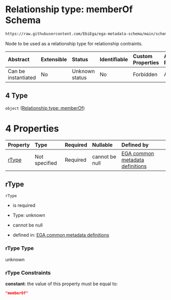 # Relationship type: memberOf Schema

```txt
https://raw.githubusercontent.com/EbiEga/ega-metadata-schema/main/schemas/EGA.protocol.json#/properties/protocolRelationships/items/allOf/1/anyOf/2/allOf/0/anyOf/4
```

Node to be used as a relationship type for relationship contraints.

| Abstract            | Extensible | Status         | Identifiable | Custom Properties | Additional Properties | Access Restrictions | Defined In                                                                       |
| :------------------ | :--------- | :------------- | :----------- | :---------------- | :-------------------- | :------------------ | :------------------------------------------------------------------------------- |
| Can be instantiated | No         | Unknown status | No           | Forbidden         | Allowed               | none                | [EGA.protocol.json\*](../../../schemas/EGA.protocol.json "open original schema") |

## 4 Type

`object` ([Relationship type: memberOf](ega-12-definitions-relationship-type-memberof.md))

# 4 Properties

| Property        | Type          | Required | Nullable       | Defined by                                                                                                                                                                                                                                               |
| :-------------- | :------------ | :------- | :------------- | :------------------------------------------------------------------------------------------------------------------------------------------------------------------------------------------------------------------------------------------------------- |
| [rType](#rtype) | Not specified | Required | cannot be null | [EGA common metadata definitions](ega-12-definitions-relationship-type-memberof-properties-rtype.md "https://raw.githubusercontent.com/EbiEga/ega-metadata-schema/main/schemas/EGA.common-definitions.json#/definitions/rTypeMemberOf/properties/rType") |

## rType



`rType`

*   is required

*   Type: unknown

*   cannot be null

*   defined in: [EGA common metadata definitions](ega-12-definitions-relationship-type-memberof-properties-rtype.md "https://raw.githubusercontent.com/EbiEga/ega-metadata-schema/main/schemas/EGA.common-definitions.json#/definitions/rTypeMemberOf/properties/rType")

### rType Type

unknown

### rType Constraints

**constant**: the value of this property must be equal to:

```json
"memberOf"
```

